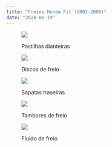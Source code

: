 ```yaml
---
title: "Freios Honda Fit (2003-2008)"
date: "2024-06-19"
---
```


<figure>

[![](https://garagemdomadeira.com/wp-content/uploads/2024/06/d_nq_np_2x_974285-mlb71914377292_092023-f.webp?w=1021)](https://mercadolivre.com/sec/2knoDYh)

<figcaption>

Pastilhas dianteiras

</figcaption>

</figure>

<figure>

[![](https://garagemdomadeira.com/wp-content/uploads/2024/06/d_nq_np_2x_973526-mlb54712879912_032023-f.webp?w=1000)](https://mercadolivre.com/sec/1587zFN)

<figcaption>

Discos de freio

</figcaption>

</figure>

<figure>

[![](https://garagemdomadeira.com/wp-content/uploads/2024/06/d_nq_np_2x_718390-mlb71981483055_092023-f.webp?w=1005)](https://mercadolivre.com/sec/21aFqNg)

<figcaption>

Sapatas traseiras

</figcaption>

</figure>

<figure>

[![](https://garagemdomadeira.com/wp-content/uploads/2024/06/d_nq_np_2x_635128-mlb72610997770_112023-f.webp?w=1024)](https://mercadolivre.com/sec/1tm7ahz)

<figcaption>

Tambores de freio

</figcaption>

</figure>

<figure>

[![](https://garagemdomadeira.com/wp-content/uploads/2024/06/d_nq_np_2x_945282-mlb72158378063_102023-f.webp?w=551)](https://mercadolivre.com/sec/1yVRNeL)

<figcaption>

Fluido de freio

</figcaption>

</figure>
